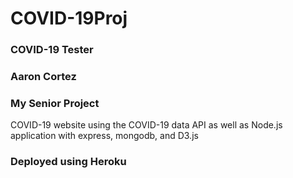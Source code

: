 # COVID-19Proj
### COVID-19 Tester 
### Aaron Cortez
### My Senior Project
COVID-19 website using the COVID-19 data API
as well as Node.js application with express, mongodb, and D3.js
### Deployed using Heroku

